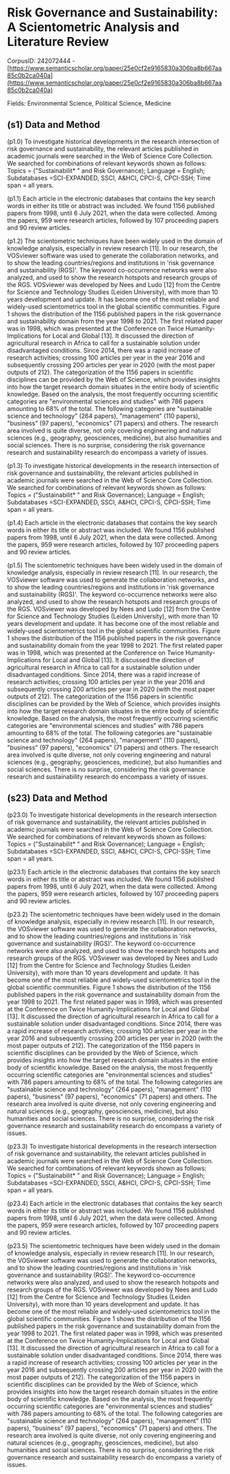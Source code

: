 # Risk Governance and Sustainability: A Scientometric Analysis and Literature Review

CorpusID: 242072444 - [https://www.semanticscholar.org/paper/25e0cf2e9165830a306ba8b667aa85c0b2ca040a](https://www.semanticscholar.org/paper/25e0cf2e9165830a306ba8b667aa85c0b2ca040a)

Fields: Environmental Science, Political Science, Medicine

## (s1) Data and Method
(p1.0) To investigate historical developments in the research intersection of risk governance and sustainability, the relevant articles published in academic journals were searched in the Web of Science Core Collection. We searched for combinations of relevant keywords shown as follows: Topics = ("Sustainabilit* " and Risk Governance); Language = English; Subdatabases =SCI-EXPANDED, SSCI, A&HCI, CPCI-S, CPCI-SSH; Time span = all years.

(p1.1) Each article in the electronic databases that contains the key search words in either its title or abstract was included. We found 1156 published papers from 1998, until 6 July 2021, when the data were collected. Among the papers, 959 were research articles, followed by 107 proceeding papers and 90 review articles.

(p1.2) The scientometric techniques have been widely used in the domain of knowledge analysis, especially in review research [11]. In our research, the VOSviewer software was used to generate the collaboration networks, and to show the leading countries/regions and institutions in 'risk governance and sustainability (RGS)'. The keyword co-occurrence networks were also analyzed, and used to show the research hotspots and research groups of the RGS. VOSviewer was developed by Nees and Ludo [12] from the Centre for Science and Technology Studies (Leiden University), with more than 10 years development and update. It has become one of the most reliable and widely-used scientometrics tool in the global scientific communities. Figure 1 shows the distribution of the 1156 published papers in the risk governance and sustainability domain from the year 1998 to 2021. The first related paper was in 1998, which was presented at the Conference on Twice Humanity-Implications for Local and Global [13]. It discussed the direction of agricultural research in Africa to call for a sustainable solution under disadvantaged conditions. Since 2014, there was a rapid increase of research activities; crossing 100 articles per year in the year 2016 and subsequently crossing 200 articles per year in 2020 (with the most paper outputs of 212). The categorization of the 1156 papers in scientific disciplines can be provided by the Web of Science, which provides insights into how the target research domain situates in the entire body of scientific knowledge. Based on the analysis, the most frequently occurring scientific categories are "environmental sciences and studies" with 786 papers amounting to 68% of the total. The following categories are "sustainable science and technology" (264 papers), "management" (110 papers), "business" (97 papers), "economics" (71 papers) and others. The research area involved is quite diverse, not only covering engineering and natural sciences (e.g., geography, geosciences, medicine), but also humanities and social sciences. There is no surprise, considering the risk governance research and sustainability research do encompass a variety of issues.

(p1.3) To investigate historical developments in the research intersection of risk governance and sustainability, the relevant articles published in academic journals were searched in the Web of Science Core Collection. We searched for combinations of relevant keywords shown as follows: Topics = ("Sustainabilit* " and Risk Governance); Language = English; Subdatabases =SCI-EXPANDED, SSCI, A&HCI, CPCI-S, CPCI-SSH; Time span = all years.

(p1.4) Each article in the electronic databases that contains the key search words in either its title or abstract was included. We found 1156 published papers from 1998, until 6 July 2021, when the data were collected. Among the papers, 959 were research articles, followed by 107 proceeding papers and 90 review articles.

(p1.5) The scientometric techniques have been widely used in the domain of knowledge analysis, especially in review research [11]. In our research, the VOSviewer software was used to generate the collaboration networks, and to show the leading countries/regions and institutions in 'risk governance and sustainability (RGS)'. The keyword co-occurrence networks were also analyzed, and used to show the research hotspots and research groups of the RGS. VOSviewer was developed by Nees and Ludo [12] from the Centre for Science and Technology Studies (Leiden University), with more than 10 years development and update. It has become one of the most reliable and widely-used scientometrics tool in the global scientific communities. Figure 1 shows the distribution of the 1156 published papers in the risk governance and sustainability domain from the year 1998 to 2021. The first related paper was in 1998, which was presented at the Conference on Twice Humanity-Implications for Local and Global [13]. It discussed the direction of agricultural research in Africa to call for a sustainable solution under disadvantaged conditions. Since 2014, there was a rapid increase of research activities; crossing 100 articles per year in the year 2016 and subsequently crossing 200 articles per year in 2020 (with the most paper outputs of 212). The categorization of the 1156 papers in scientific disciplines can be provided by the Web of Science, which provides insights into how the target research domain situates in the entire body of scientific knowledge. Based on the analysis, the most frequently occurring scientific categories are "environmental sciences and studies" with 786 papers amounting to 68% of the total. The following categories are "sustainable science and technology" (264 papers), "management" (110 papers), "business" (97 papers), "economics" (71 papers) and others. The research area involved is quite diverse, not only covering engineering and natural sciences (e.g., geography, geosciences, medicine), but also humanities and social sciences. There is no surprise, considering the risk governance research and sustainability research do encompass a variety of issues.
## (s23) Data and Method
(p23.0) To investigate historical developments in the research intersection of risk governance and sustainability, the relevant articles published in academic journals were searched in the Web of Science Core Collection. We searched for combinations of relevant keywords shown as follows: Topics = ("Sustainabilit* " and Risk Governance); Language = English; Subdatabases =SCI-EXPANDED, SSCI, A&HCI, CPCI-S, CPCI-SSH; Time span = all years.

(p23.1) Each article in the electronic databases that contains the key search words in either its title or abstract was included. We found 1156 published papers from 1998, until 6 July 2021, when the data were collected. Among the papers, 959 were research articles, followed by 107 proceeding papers and 90 review articles.

(p23.2) The scientometric techniques have been widely used in the domain of knowledge analysis, especially in review research [11]. In our research, the VOSviewer software was used to generate the collaboration networks, and to show the leading countries/regions and institutions in 'risk governance and sustainability (RGS)'. The keyword co-occurrence networks were also analyzed, and used to show the research hotspots and research groups of the RGS. VOSviewer was developed by Nees and Ludo [12] from the Centre for Science and Technology Studies (Leiden University), with more than 10 years development and update. It has become one of the most reliable and widely-used scientometrics tool in the global scientific communities. Figure 1 shows the distribution of the 1156 published papers in the risk governance and sustainability domain from the year 1998 to 2021. The first related paper was in 1998, which was presented at the Conference on Twice Humanity-Implications for Local and Global [13]. It discussed the direction of agricultural research in Africa to call for a sustainable solution under disadvantaged conditions. Since 2014, there was a rapid increase of research activities; crossing 100 articles per year in the year 2016 and subsequently crossing 200 articles per year in 2020 (with the most paper outputs of 212). The categorization of the 1156 papers in scientific disciplines can be provided by the Web of Science, which provides insights into how the target research domain situates in the entire body of scientific knowledge. Based on the analysis, the most frequently occurring scientific categories are "environmental sciences and studies" with 786 papers amounting to 68% of the total. The following categories are "sustainable science and technology" (264 papers), "management" (110 papers), "business" (97 papers), "economics" (71 papers) and others. The research area involved is quite diverse, not only covering engineering and natural sciences (e.g., geography, geosciences, medicine), but also humanities and social sciences. There is no surprise, considering the risk governance research and sustainability research do encompass a variety of issues.

(p23.3) To investigate historical developments in the research intersection of risk governance and sustainability, the relevant articles published in academic journals were searched in the Web of Science Core Collection. We searched for combinations of relevant keywords shown as follows: Topics = ("Sustainabilit* " and Risk Governance); Language = English; Subdatabases =SCI-EXPANDED, SSCI, A&HCI, CPCI-S, CPCI-SSH; Time span = all years.

(p23.4) Each article in the electronic databases that contains the key search words in either its title or abstract was included. We found 1156 published papers from 1998, until 6 July 2021, when the data were collected. Among the papers, 959 were research articles, followed by 107 proceeding papers and 90 review articles.

(p23.5) The scientometric techniques have been widely used in the domain of knowledge analysis, especially in review research [11]. In our research, the VOSviewer software was used to generate the collaboration networks, and to show the leading countries/regions and institutions in 'risk governance and sustainability (RGS)'. The keyword co-occurrence networks were also analyzed, and used to show the research hotspots and research groups of the RGS. VOSviewer was developed by Nees and Ludo [12] from the Centre for Science and Technology Studies (Leiden University), with more than 10 years development and update. It has become one of the most reliable and widely-used scientometrics tool in the global scientific communities. Figure 1 shows the distribution of the 1156 published papers in the risk governance and sustainability domain from the year 1998 to 2021. The first related paper was in 1998, which was presented at the Conference on Twice Humanity-Implications for Local and Global [13]. It discussed the direction of agricultural research in Africa to call for a sustainable solution under disadvantaged conditions. Since 2014, there was a rapid increase of research activities; crossing 100 articles per year in the year 2016 and subsequently crossing 200 articles per year in 2020 (with the most paper outputs of 212). The categorization of the 1156 papers in scientific disciplines can be provided by the Web of Science, which provides insights into how the target research domain situates in the entire body of scientific knowledge. Based on the analysis, the most frequently occurring scientific categories are "environmental sciences and studies" with 786 papers amounting to 68% of the total. The following categories are "sustainable science and technology" (264 papers), "management" (110 papers), "business" (97 papers), "economics" (71 papers) and others. The research area involved is quite diverse, not only covering engineering and natural sciences (e.g., geography, geosciences, medicine), but also humanities and social sciences. There is no surprise, considering the risk governance research and sustainability research do encompass a variety of issues.
